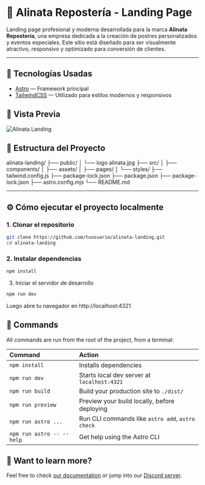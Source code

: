 # 🍰 Alinata Repostería - Landing Page

Landing page profesional y moderna desarrollada para la marca **Alinata Repostería**, una empresa dedicada a la creación de postres personalizados y eventos especiales. Este sitio está diseñado para ser visualmente atractivo, responsivo y optimizado para conversión de clientes.

---
## 🚀 Tecnologías Usadas
- [Astro](https://astro.build/) — Framework principal
- [TailwindCSS](https://tailwindcss.com/) — Utilizado para estilos modernos y responsivos

## 📸 Vista Previa

![Alinata Landing](./public/preview.jpg)

## 📂 Estructura del Proyecto

alinata-landing/
├── public/
│ └── logo alinata.jpg
├── src/
│ ├── components/
│ ├── assets/
│ ├── pages/
│ └── styles/
├── tailwind.config.js
├── package-lock.json
├── package.json
├── package-lock.json
├── astro.config.mjs
└── README.md

---

## ⚙️ Cómo ejecutar el proyecto localmente

### 1. Clonar el repositorio

```bash
git clone https://github.com/tuusuario/alinata-landing.git
cd alinata-landing
```

###  2. Instalar dependencias
```bash
npm install
```
3. Iniciar el servidor de desarrollo
```bash
npm run dev
```
Luego abre tu navegador en http://localhost:4321
## 🧞 Commands

All commands are run from the root of the project, from a terminal:

| Command                   | Action                                           |
| :------------------------ | :----------------------------------------------- |
| `npm install`             | Installs dependencies                            |
| `npm run dev`             | Starts local dev server at `localhost:4321`      |
| `npm run build`           | Build your production site to `./dist/`          |
| `npm run preview`         | Preview your build locally, before deploying     |
| `npm run astro ...`       | Run CLI commands like `astro add`, `astro check` |
| `npm run astro -- --help` | Get help using the Astro CLI                     |

## 👀 Want to learn more?

Feel free to check [our documentation](https://docs.astro.build) or jump into our [Discord server](https://astro.build/chat).
